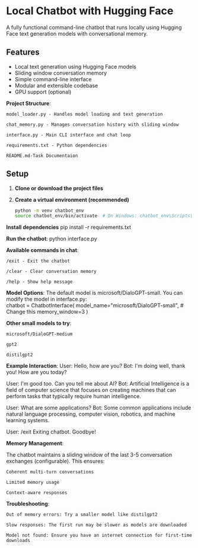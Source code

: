 # Local Chatbot with Hugging Face

A fully functional command-line chatbot that runs locally using Hugging Face text generation models with conversational memory.

## Features

- Local text generation using Hugging Face models
- Sliding window conversation memory
- Simple command-line interface
- Modular and extensible codebase
- GPU support (optional)

**Project Structure**:

    model_loader.py - Handles model loading and text generation

    chat_memory.py - Manages conversation history with sliding window

    interface.py - Main CLI interface and chat loop

    requirements.txt - Python dependencies

    README.md-Task Documentaion

## Setup

1. **Clone or download the project files**

2. **Create a virtual environment (recommended)**
   ```bash
   python -m venv chatbot_env
   source chatbot_env/bin/activate  # On Windows: chatbot_env\Scripts\activate

**Install dependencies**
   pip install -r requirements.txt

**Run the chatbot**:
   python interface.py 

**Available commands in chat**:

    /exit - Exit the chatbot

    /clear - Clear conversation memory

    /help - Show help message

**Model Options**:
The default model is microsoft/DialoGPT-small. You can modify the model in interface.py:         
chatbot = ChatbotInterface(
    model_name="microsoft/DialoGPT-small",  # Change this
    memory_window=3
)

**Other small models to try**:

    microsoft/DialoGPT-medium

    gpt2

    distilgpt2


**Example Interaction**:
User: Hello, how are you?
Bot: I'm doing well, thank you! How are you today?

User: I'm good too. Can you tell me about AI?
Bot: Artificial Intelligence is a field of computer science that focuses on creating machines that can perform tasks that typically require human intelligence.

User: What are some applications?
Bot: Some common applications include natural language processing, computer vision, robotics, and machine learning systems.

User: /exit
Exiting chatbot. Goodbye!

**Memory Management**:

The chatbot maintains a sliding window of the last 3-5 conversation exchanges (configurable). This ensures:

    Coherent multi-turn conversations

    Limited memory usage

    Context-aware responses

**Troubleshooting**:

    Out of memory errors: Try a smaller model like distilgpt2

    Slow responses: The first run may be slower as models are downloaded

    Model not found: Ensure you have an internet connection for first-time downloads